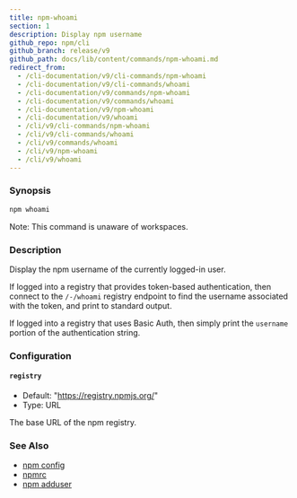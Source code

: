 ```yaml
---
title: npm-whoami
section: 1
description: Display npm username
github_repo: npm/cli
github_branch: release/v9
github_path: docs/lib/content/commands/npm-whoami.md
redirect_from:
  - /cli-documentation/v9/cli-commands/npm-whoami
  - /cli-documentation/v9/cli-commands/whoami
  - /cli-documentation/v9/commands/npm-whoami
  - /cli-documentation/v9/commands/whoami
  - /cli-documentation/v9/npm-whoami
  - /cli-documentation/v9/whoami
  - /cli/v9/cli-commands/npm-whoami
  - /cli/v9/cli-commands/whoami
  - /cli/v9/commands/whoami
  - /cli/v9/npm-whoami
  - /cli/v9/whoami
---
```


### Synopsis

```bash
npm whoami
```

Note: This command is unaware of workspaces.

### Description

Display the npm username of the currently logged-in user.

If logged into a registry that provides token-based authentication, then connect to the `/-/whoami` registry endpoint to find the username associated with the token, and print to standard output.

If logged into a registry that uses Basic Auth, then simply print the `username` portion of the authentication string.

### Configuration

#### `registry`

- Default: "https://registry.npmjs.org/"
- Type: URL

The base URL of the npm registry.

### See Also

- [npm config](/cli/v9/commands/npm-config)
- [npmrc](/cli/v9/configuring-npm/npmrc)
- [npm adduser](/cli/v9/commands/npm-adduser)
